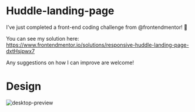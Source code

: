 # Huddle-landing-page

I've just completed a front-end coding challenge from @frontendmentor! 🎉

You can see my solution here: https://www.frontendmentor.io/solutions/responsive-huddle-landing-page-dxtHsjpwx7

Any suggestions on how I can improve are welcome!

<h1>Design </h1>

![desktop-preview](https://github.com/pouripz/Huddle-landing-page/assets/134682861/c2e7282e-31aa-40fa-a331-7ab7b7705da5)
